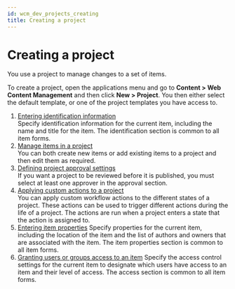 ```yaml
---
id: wcm_dev_projects_creating
title: Creating a project
---
```

# Creating a project

You use a project to manage changes to a set of items.

To create a project, open the applications menu and go to **Content > Web Content Management** and then click **New > Project**. You then either select the default template, or one of the project templates you have access to.


1.  [Entering identification information](../../../content_management_artifacts/common/items_id.md)  
Specify identification information for the current item, including the name and title for the item. The identification section is common to all item forms.
2.  [Manage items in a project](wcm_dev_projects_items.md)  
You can both create new items or add existing items to a project and then edit them as required.
3.  [Defining project approval settings](wcm_dev_projects_form_approval.md)  
If you want a project to be reviewed before it is published, you must select at least one approver in the approval section.
4.  [Applying custom actions to a project](wcm_dev_projects_form_custom_action.md)  
You can apply custom workflow actions to the different states of a project. These actions can be used to trigger different actions during the life of a project. The actions are run when a project enters a state that the action is assigned to.
5.  [Entering item properties](../../../content_management_artifacts/common/items_props.md) 
Specify properties for the current item, including the location of the item and the list of authors and owners that are associated with the item. The item properties section is common to all item forms.
6.  [Granting users or groups access to an item](../../../content_management_artifacts/common/grant_access.md) 
Specify the access control settings for the current item to designate which users have access to an item and their level of access. The access section is common to all item forms.

